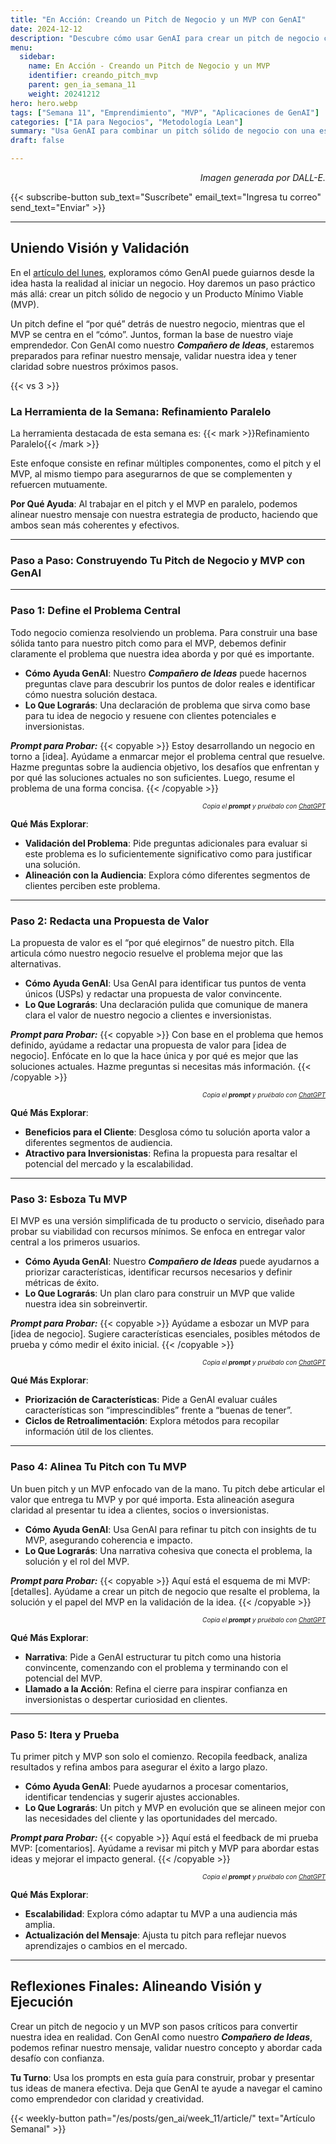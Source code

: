 ```yaml
---
title: "En Acción: Creando un Pitch de Negocio y un MVP con GenAI"
date: 2024-12-12
description: "Descubre cómo usar GenAI para crear un pitch de negocio convincente y un Producto Mínimo Viable (MVP) que valide tu idea."
menu:
  sidebar:
    name: En Acción - Creando un Pitch de Negocio y un MVP
    identifier: creando_pitch_mvp
    parent: gen_ia_semana_11
    weight: 20241212
hero: hero.webp
tags: ["Semana 11", "Emprendimiento", "MVP", "Aplicaciones de GenAI"]
categories: ["IA para Negocios", "Metodología Lean"]
summary: "Usa GenAI para combinar un pitch sólido de negocio con una estrategia lean de MVP. Esta guía paso a paso te llevará de la idea a la validación con claridad y confianza."
draft: false

---
```


<p style="text-align: right;">
<em>Imagen generada por DALL-E.</em>
</p>

{{< subscribe-button sub_text="Suscríbete" email_text="Ingresa tu correo" send_text="Enviar" >}}

---

## Uniendo Visión y Validación

En el [artículo del lunes](/es/posts/gen_ai/week_11/article/), exploramos cómo GenAI puede guiarnos desde la idea hasta la realidad al iniciar un negocio. Hoy daremos un paso práctico más allá: crear un pitch sólido de negocio y un Producto Mínimo Viable (MVP).

Un pitch define el “por qué” detrás de nuestro negocio, mientras que el MVP se centra en el “cómo”. Juntos, forman la base de nuestro viaje emprendedor. Con GenAI como nuestro _**Compañero de Ideas**_, estaremos preparados para refinar nuestro mensaje, validar nuestra idea y tener claridad sobre nuestros próximos pasos.

{{< vs 3 >}}

### La Herramienta de la Semana: Refinamiento Paralelo

La herramienta destacada de esta semana es:
{{< mark >}}Refinamiento Paralelo{{< /mark >}}

Este enfoque consiste en refinar múltiples componentes, como el pitch y el MVP, al mismo tiempo para asegurarnos de que se complementen y refuercen mutuamente.

**Por Qué Ayuda**: Al trabajar en el pitch y el MVP en paralelo, podemos alinear nuestro mensaje con nuestra estrategia de producto, haciendo que ambos sean más coherentes y efectivos.

---

### Paso a Paso: Construyendo Tu Pitch de Negocio y MVP con GenAI

---

### Paso 1: Define el Problema Central

Todo negocio comienza resolviendo un problema. Para construir una base sólida tanto para nuestro pitch como para el MVP, debemos definir claramente el problema que nuestra idea aborda y por qué es importante.

- **Cómo Ayuda GenAI**: Nuestro _**Compañero de Ideas**_ puede hacernos preguntas clave para descubrir los puntos de dolor reales e identificar cómo nuestra solución destaca.
- **Lo Que Lograrás**: Una declaración de problema que sirva como base para tu idea de negocio y resuene con clientes potenciales e inversionistas.

**_Prompt para Probar:_**
{{< copyable >}}
Estoy desarrollando un negocio en torno a [idea]. Ayúdame a enmarcar mejor el problema central que resuelve. Hazme preguntas sobre la audiencia objetivo, los desafíos que enfrentan y por qué las soluciones actuales no son suficientes. Luego, resume el problema de una forma concisa.
{{< /copyable >}}

<p style="text-align: right; font-size: 10px;">
<em>Copia el <b>prompt</b> y pruébalo con <a href="https://chatgpt.com">ChatGPT</a></em>
</p>

**Qué Más Explorar**:
- **Validación del Problema**: Pide preguntas adicionales para evaluar si este problema es lo suficientemente significativo como para justificar una solución.
- **Alineación con la Audiencia**: Explora cómo diferentes segmentos de clientes perciben este problema.

---

### Paso 2: Redacta una Propuesta de Valor

La propuesta de valor es el “por qué elegirnos” de nuestro pitch. Ella articula cómo nuestro negocio resuelve el problema mejor que las alternativas.

- **Cómo Ayuda GenAI**: Usa GenAI para identificar tus puntos de venta únicos (USPs) y redactar una propuesta de valor convincente.
- **Lo Que Lograrás**: Una declaración pulida que comunique de manera clara el valor de nuestro negocio a clientes e inversionistas.

**_Prompt para Probar:_**
{{< copyable >}}
Con base en el problema que hemos definido, ayúdame a redactar una propuesta de valor para [idea de negocio]. Enfócate en lo que la hace única y por qué es mejor que las soluciones actuales. Hazme preguntas si necesitas más información.
{{< /copyable >}}

<p style="text-align: right; font-size: 10px;">
<em>Copia el <b>prompt</b> y pruébalo con <a href="https://chatgpt.com">ChatGPT</a></em>
</p>

**Qué Más Explorar**:
- **Beneficios para el Cliente**: Desglosa cómo tu solución aporta valor a diferentes segmentos de audiencia.
- **Atractivo para Inversionistas**: Refina la propuesta para resaltar el potencial del mercado y la escalabilidad.

---

### Paso 3: Esboza Tu MVP

El MVP es una versión simplificada de tu producto o servicio, diseñado para probar su viabilidad con recursos mínimos. Se enfoca en entregar valor central a los primeros usuarios.

- **Cómo Ayuda GenAI**: Nuestro _**Compañero de Ideas**_ puede ayudarnos a priorizar características, identificar recursos necesarios y definir métricas de éxito.
- **Lo Que Lograrás**: Un plan claro para construir un MVP que valide nuestra idea sin sobreinvertir.

**_Prompt para Probar:_**
{{< copyable >}}
Ayúdame a esbozar un MVP para [idea de negocio]. Sugiere características esenciales, posibles métodos de prueba y cómo medir el éxito inicial.
{{< /copyable >}}

<p style="text-align: right; font-size: 10px;">
<em>Copia el <b>prompt</b> y pruébalo con <a href="https://chatgpt.com">ChatGPT</a></em>
</p>

**Qué Más Explorar**:
- **Priorización de Características**: Pide a GenAI evaluar cuáles características son “imprescindibles” frente a “buenas de tener”.
- **Ciclos de Retroalimentación**: Explora métodos para recopilar información útil de los clientes.

---

### Paso 4: Alinea Tu Pitch con Tu MVP

Un buen pitch y un MVP enfocado van de la mano. Tu pitch debe articular el valor que entrega tu MVP y por qué importa. Esta alineación asegura claridad al presentar tu idea a clientes, socios o inversionistas.

- **Cómo Ayuda GenAI**: Usa GenAI para refinar tu pitch con insights de tu MVP, asegurando coherencia e impacto.
- **Lo Que Lograrás**: Una narrativa cohesiva que conecta el problema, la solución y el rol del MVP.

**_Prompt para Probar:_**
{{< copyable >}}
Aquí está el esquema de mi MVP: [detalles]. Ayúdame a crear un pitch de negocio que resalte el problema, la solución y el papel del MVP en la validación de la idea.
{{< /copyable >}}

<p style="text-align: right; font-size: 10px;">
<em>Copia el <b>prompt</b> y pruébalo con <a href="https://chatgpt.com">ChatGPT</a></em>
</p>

**Qué Más Explorar**:
- **Narrativa**: Pide a GenAI estructurar tu pitch como una historia convincente, comenzando con el problema y terminando con el potencial del MVP.
- **Llamado a la Acción**: Refina el cierre para inspirar confianza en inversionistas o despertar curiosidad en clientes.

---

### Paso 5: Itera y Prueba

Tu primer pitch y MVP son solo el comienzo. Recopila feedback, analiza resultados y refina ambos para asegurar el éxito a largo plazo.

- **Cómo Ayuda GenAI**: Puede ayudarnos a procesar comentarios, identificar tendencias y sugerir ajustes accionables.
- **Lo Que Lograrás**: Un pitch y MVP en evolución que se alineen mejor con las necesidades del cliente y las oportunidades del mercado.

**_Prompt para Probar:_**
{{< copyable >}}
Aquí está el feedback de mi prueba MVP: [comentarios]. Ayúdame a revisar mi pitch y MVP para abordar estas ideas y mejorar el impacto general.
{{< /copyable >}}

<p style="text-align: right; font-size: 10px;">
<em>Copia el <b>prompt</b> y pruébalo con <a href="https://chatgpt.com">ChatGPT</a></em>
</p>

**Qué Más Explorar**:
- **Escalabilidad**: Explora cómo adaptar tu MVP a una audiencia más amplia.
- **Actualización del Mensaje**: Ajusta tu pitch para reflejar nuevos aprendizajes o cambios en el mercado.

---

## Reflexiones Finales: Alineando Visión y Ejecución

Crear un pitch de negocio y un MVP son pasos críticos para convertir nuestra idea en realidad. Con GenAI como nuestro _**Compañero de Ideas**_, podemos refinar nuestro mensaje, validar nuestro concepto y abordar cada desafío con confianza.

**Tu Turno**: Usa los prompts en esta guía para construir, probar y presentar tus ideas de manera efectiva. Deja que GenAI te ayude a navegar el camino como emprendedor con claridad y creatividad.

{{< weekly-button path="/es/posts/gen_ai/week_11/article/" text="Artículo Semanal" >}}